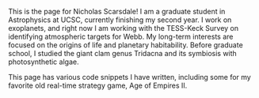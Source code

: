 This is the page for Nicholas Scarsdale! I am a graduate student in Astrophysics at UCSC, currently finishing my second year.
I work on exoplanets, and right now I am working with the TESS-Keck Survey on identifying atmospheric targets for Webb. 
My long-term interests are focused on the origins of life and planetary habitability. 
Before graduate school, I studied the giant clam genus Tridacna and its symbiosis with photosynthetic algae. 

This page has various code snippets I have written, including some for my favorite old real-time strategy game, Age of Empires II. 

<!---
nascarsdale/nascarsdale is a ✨ special ✨ repository because its `README.md` (this file) appears on your GitHub profile.
You can click the Preview link to take a look at your changes.
--->
